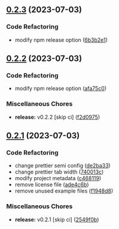 ## [0.2.3](https://github.com/youthfulhps/tailwind-converter/compare/v0.2.2...v0.2.3) (2023-07-03)


### Code Refactoring

* modify npm release option ([6b3b2e1](https://github.com/youthfulhps/tailwind-converter/commit/6b3b2e13aa2d2bf8e4fa244d6c802ff832807c93))

## [0.2.2](https://github.com/youthfulhps/tailwind-converter/compare/v0.2.1...v0.2.2) (2023-07-03)


### Code Refactoring

* modify npm release option ([afa75c0](https://github.com/youthfulhps/tailwind-converter/commit/afa75c0f3d561d0a2d3852fe74b425238e54f978))


### Miscellaneous Chores

* **release:** v0.2.2 [skip ci] ([f2d0975](https://github.com/youthfulhps/tailwind-converter/commit/f2d09756413e52e5f021a4710565e540b294107f))

## [0.2.1](https://github.com/youthfulhps/tailwind-converter/compare/ade4c6bc6926faceaa2f8b421daef0049033f9e3...v0.2.1) (2023-07-03)


### Code Refactoring

* change prettier semi config ([de2ba33](https://github.com/youthfulhps/tailwind-converter/commit/de2ba338f3effffa77fff4643c84cc639aa27da4))
* change prettier tab width ([740013c](https://github.com/youthfulhps/tailwind-converter/commit/740013c9743d9d09a02917c794dfca6f29c2d720))
* modify project metadata ([c468119](https://github.com/youthfulhps/tailwind-converter/commit/c468119d44d88e08ea84ae60e2757825b5d4b611))
* remove license file ([ade4c6b](https://github.com/youthfulhps/tailwind-converter/commit/ade4c6bc6926faceaa2f8b421daef0049033f9e3))
* remove unused example files ([f1948d8](https://github.com/youthfulhps/tailwind-converter/commit/f1948d8b6307398fdb4307058ca2c3100e5f5dd2))


### Miscellaneous Chores

* **release:** v0.2.1 [skip ci] ([2549f0b](https://github.com/youthfulhps/tailwind-converter/commit/2549f0be3100f651d9088135821e3ed5a44e1bbc))

